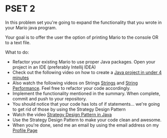 PSET 2 
==========


In this problem set you're going to expand the functionality that you wrote in your Mario java program.

Your goal is to offer the user the option of printing Mario to the console OR to a text file.

What to do:

* Refactor your existing Mario to use proper Java packages.  Open your project in an IDE (preferably Intellij IDEA)
* Check out the following video on how to create a [Java project in under 4 minutes](http://tv.launchcode.us/#/videos/java_game_10min?lesson=Java) 
* Also watch the following videos on Strings [Strings](http://tv.launchcode.us/#/videos/java_strings?lesson=Java) and [String Performance](http://tv.launchcode.us/#/videos/java_strings_performance?lesson=Java).  Feel free to refactor your code accordingly.
* Implement the functionality mentioned in the summary.  When complete, commit and push to your repository.
* You should notice that your code has lots of if statements... we're going to get rid of those by using the Strategy Design Pattern
* Watch the video [Strategy Design Pattern in Java](http://tv.launchcode.us/#/videos/java_strategy?lesson=Java)
* Use the Strategy Design Pattern to make your code clean and awesome. 
* When you're done, send me an email by using the email address on my [Profile Page](https://github.com/MoMenne)

